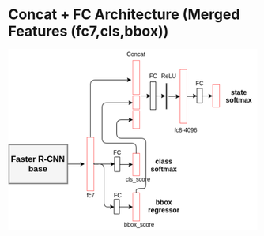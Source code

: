 # Concat + FC Architecture (Merged Features (fc7,cls,bbox))
![alt text](../images/Concat_FC_fc7_cls_bbox.png "Network Diagram")
